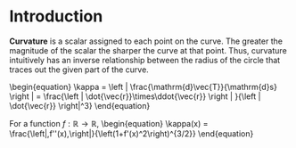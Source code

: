 # Introduction

**Curvature** is a scalar assigned to each point on the curve. The greater the magnitude of the scalar the sharper the curve at that point. Thus, curvature intuitively has an inverse relationship between the radius of the circle that traces out the given part of the curve.


\begin{equation}
\kappa = \left | \frac{\mathrm{d}\vec{T}}{\mathrm{d}s} \right | = \frac{\left | \dot{\vec{r}}\times\ddot{\vec{r}} \right | }{\left | \dot{\vec{r}} \right|^3}
\end{equation}


For a function $f: \mathbb{R} \to \mathbb{R}$,
\begin{equation}
\kappa(x) = \frac{\left|\,f''(x)\,\right|}{\left(1+f'(x)^2\right)^{3/2}}
\end{equation}